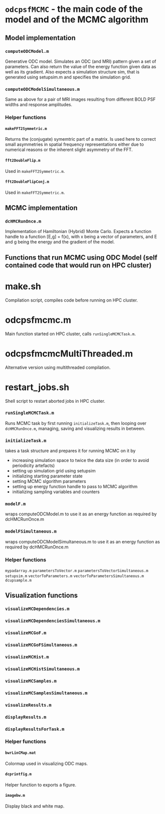 # `odcpsfMCMC` - the main code of the model and of the MCMC algorithm

## Model implementation

### `computeODCModel.m`
Generative ODC model.
Simulates an ODC (and MRI)  pattern given a set of parameters. Can also return the value of the energy function given data as well as its gradient. Also expects a simulation structure sim, that is generated using setupsim.m and specifies the simulation grid.

### `computeODCModelSimultaneous.m`
Same as above for a pair of MRI images resulting from different BOLD PSF widths and response amplitudes.


### Helper functions
#### `makeFFT2Symmetric.m`
Returns the (conjugate) symemtric part of a matrix. Is used here to correct small asymmetries in spatial frequency representations either due to numerical reasons or the inherent slight asymmetry of the FFT.

#### `fft2DoubleFlip.m`
Used in  `makeFFT2Symmetric.m`.

#### `fft2DoubleFlipConj.m`
Used in  `makeFFT2Symmetric.m`.

## MCMC implementation

### `dcHMCRunOnce.m`
Implementation of Hamiltonian (Hybrid)  Monte Carlo. Expects a function handle to a function [E,g] = f(x), with x being a vector of parameters, and E and g being the energy and the gradient of the model.

## Functions that run MCMC using ODC Model (self contained code that would run on HPC cluster)

# make.sh
Compilation script, compiles code before running on HPC cluster.

# odcpsfmcmc.m
Main function started on HPC cluster, calls `runSingleMCMCTask.m`. 

# odcpsfmcmcMultiThreaded.m
Alternative version using multithreaded compilation.

# restart_jobs.sh
Shell script to restart aborted jobs in HPC cluster.

### `runSingleMCMCTask.m`
Runs MCMC task by first running `initializeTask.m`, then looping over `dcHMCRunOnce.m`, managing, saving and visualizing results in between.

### `initializeTask.m`
takes a task structure and prepares it for running MCMC on it by
- increasing simulation space to twice the data size (in order to avoid periodicity artefacts)
- setting up simulation grid using setupsim
- initializing starting parameter state
- setting MCMC slgorithm parameters
- setting up energy function handle to pass to MCMC algorithm
- initializing sampling variables and counters

### `modelF.m`
wraps computeODCModel.m to use it as an energy function as required by dcHMCRunOnce.m

### `modelFSimultaneous.m`
wraps computeODCModelSimultaneous.m to use it as an energy function as required by dcHMCRunOnce.m


### Helper functions
`mypadarray.m`
`parametersToVector.m`
`parametersToVectorSimultaneous.m`
`setupsim.m`
`vectorToParameters.m`
`vectorToParametersSimultaneous.m`
`dcupsample.m`

## Visualization functions

### `visualizeMCDependencies.m`

### `visualizeMCDependenciesSimultaneous.m`

### `visualizeMCGoF.m`

### `visualizeMCGoFSimultaneous.m`

### `visualizeMCHist.m`

### `visualizeMCHistSimultaneous.m`

### `visualizeMCSamples.m`

### `visualizeMCSamplesSimultaneous.m`

### `visualizeResults.m`

### `displayResults.m`

### `displayResultsForTask.m`

### Helper functions

#### `bwrLinCMap.mat`
Colormap used in visualizing ODC maps.

#### `dcprintfig.m`
Helper function to exports a figure.

#### `imagebw.m`
Display black and white map.
